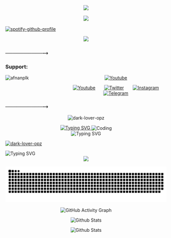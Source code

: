 <p align="center">
  <a href="https://ibb.co/4wyvT9j"><img src="https://i.imgur.com/deyhIoY.jpeg""width="200" height="200"/>
  <p align="center">

<div align="center">
    <img src="https://readme-typing-svg.herokuapp.com?color=%236FDA44&size=36&center=true&vCenter=true&width=600&height=50&lines=Hi+👋,+I'm+Dark+lover;welcome+to+my+profile...!" />
</div>

[![spotify-github-profile](https://spotify-github-profile.vercel.app/api/view?uid=31nclwh7w35vkuxoi5ssrx6dgu7m&cover_image=true&theme=novatorem&show_offline=false&background_color=121212&interchange=false&bar_color=53b14f&bar_color_cover=false)](https://spotify-github-profile.vercel.app/api/view?uid=31nclwh7w35vkuxoi5ssrx6dgu7m&redirect=true)

<!-- Typing SVG by DenverCoder1 - https://github.com/DenverCoder1/readme-typing-svg -->
<p align="center">
  <a href="https://github.com/DenverCoder1/readme-typing-svg"><img src="https://readme-typing-svg.herokuapp.com/?lines=Trying++to+do+better&font=Fira%20Code&center=true&width=440&height=45&color=f75c7e&vCenter=true&size=22"></a>
</p>


<h3 align="left"> ──────────⤍ </h3>

<h3 align="left">Support:</h3>
<p><a href="https://www.buymeacoffee.com/fazilfazz011"> <img align="left" src="https://cdn.buymeacoffee.com/buttons/v2/default-yellow.png" height="50" width="210" alt="afnanplk" /></a></p>

<p align="left">
<p align="center">
  <a href="https://youtube.com/@dark-lover"><img width="40px" alt="Youtube" title="Youtube" src="https://i.imgur.com/fOzTKW5.png"/></a>
  &#8287;&#8287;&#8287;&#8287;&#8287;

<p align="left">
<p align="center">
  <a href="https://youtube.com/@letyourself"><img width="40px" alt="Youtube" title="Youtube" src="https://i.imgur.com/fOzTKW5.png"/></a>
  &#8287;&#8287;&#8287;&#8287;&#8287;
  <a href="https://twitter.com/dark_lover_opz"><img width="40px" alt="Twitter" title="Twitter" src="https://i.imgur.com/ewD5XTz.png"/></a>
  &#8287;&#8287;&#8287;&#8287;&#8287;
  <a href="https://instagram.com/dark_lover_011_?igshid=YmMyMTA2M2Y="><img width="40px" alt="Instagram" title="Instagram" src="https://i.imgur.com/zA1qi8m.png"/></a>
  &#8287;&#8287;&#8287;&#8287;&#8287;
   <a href="https://t.me/dark_lover_ofc"><img width="40px" alt="Telegram" title="Telegram" src="https://i.imgur.com/yxH1LyT.png"/></a>
  &#8287;&#8287;&#8287;&#8287;&#8287;
 <h3 align="left"> ──────────⤍ </h3>
 <p align="center"> <img src="https://komarev.com/ghpvc/?username=dark-lover-opz&label=Visitors%20count&color=10d9c3&style=plastic" alt="dark-lover-opz" /> </p>
 <p align="center">
    <a href="https://git.io/typing-svg">
        <img
            src="https://readme-typing-svg.herokuapp.com?size=24&width=600&lines=Learning+To+coding+and+Trying....!"
            alt="Typing SVG"
        />
    </a>
<img align="center" alt="Coding" width="500" src="https://media2.giphy.com/media/qFw6AsQptpuzQ33Fjd/giphy.gif?cid=6c09b952d65a849d347feeab83b62850459c4e66cf9f4569&rid=giphy.gif&ct=g">
</br












  <img
            src="https://readme-typing-svg.herokuapp.com?size=24&width=600&lines=Info's+and+Issues's...!"
            alt="Typing SVG"
/>
</a>
</details>
<p align="left"> <a href="https://github.com/ryo-ma/github-profile-trophy"><img src="https://github-profile-trophy.vercel.app/?username=dark-lover-opz" alt="dark-lover-opz" /></a> </p>
<img
            src="https://readme-typing-svg.herokuapp.com?size=24&width=600&lines=Lenguges+and+Tools....!"
            alt="Typing SVG"
        />
    </div>
<div align="center">
 <tr>
        <td align="center"><img src="https://github-readme-stats.vercel.app/api/top-langs/?username=dark-lover-opz&theme=radical&layout=compact" /></td>
    </tr>
    <tr>
  <div align="center">

 [![Run on Repl.it](https://github.com/Platane/snk/raw/output/github-contribution-grid-snake.svg)](https://youtube.com/channel/UCcjaUmRbpSOxxK_ER3lkWWw)

  <img src="https://activity-graph.herokuapp.com/graph?username=dark-lover-opz&&bg_color=1F222E&color=F8D866&line=F85D7F&point=FFFFFF&hide_border=true" alt="GitHub Activity Graph">
  

<p align="center">
        <img src="https://metrics.lecoq.io/dark-lover-opz?template=classic&followup=1&isocalendar=1&languages=1&isocalendar.duration=half-year&config.timezone=Asia%2FKolkata" alt="Github Stats" />
</p>


 <p align="center">
        <img src="https://raw.githubusercontent.com/bornmay/bornmay/Update/svg/Bottom.svg" alt="Github Stats" />
</p>






